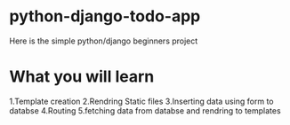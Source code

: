 # python-django-todo-app
Here is the simple python/django beginners project 

# What you will learn
1.Template creation
2.Rendring Static files
3.Inserting data using form to databse
4.Routing
5.fetching data from databse and rendring to templates
